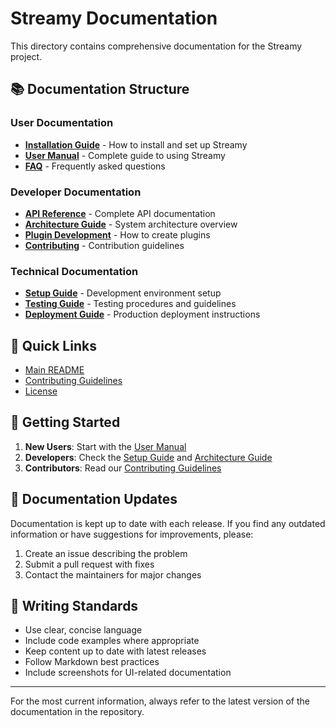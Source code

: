 # Streamy Documentation

This directory contains comprehensive documentation for the Streamy project.

## 📚 Documentation Structure

### User Documentation
- **[Installation Guide](installation.md)** - How to install and set up Streamy
- **[User Manual](user-manual.md)** - Complete guide to using Streamy
- **[FAQ](faq.md)** - Frequently asked questions

### Developer Documentation
- **[API Reference](api/)** - Complete API documentation
- **[Architecture Guide](architecture.md)** - System architecture overview
- **[Plugin Development](plugin-development.md)** - How to create plugins
- **[Contributing](../CONTRIBUTING.md)** - Contribution guidelines

### Technical Documentation
- **[Setup Guide](setup.md)** - Development environment setup
- **[Testing Guide](testing.md)** - Testing procedures and guidelines
- **[Deployment Guide](deployment.md)** - Production deployment instructions

## 🚀 Quick Links

- [Main README](../README.md)
- [Contributing Guidelines](../CONTRIBUTING.md)
- [License](../LICENSE)

## 📖 Getting Started

1. **New Users**: Start with the [User Manual](user-manual.md)
2. **Developers**: Check the [Setup Guide](setup.md) and [Architecture Guide](architecture.md)
3. **Contributors**: Read our [Contributing Guidelines](../CONTRIBUTING.md)

## 🔄 Documentation Updates

Documentation is kept up to date with each release. If you find any outdated information or have suggestions for improvements, please:

1. Create an issue describing the problem
2. Submit a pull request with fixes
3. Contact the maintainers for major changes

## 📝 Writing Standards

- Use clear, concise language
- Include code examples where appropriate
- Keep content up to date with latest releases
- Follow Markdown best practices
- Include screenshots for UI-related documentation

---

For the most current information, always refer to the latest version of the documentation in the repository.
